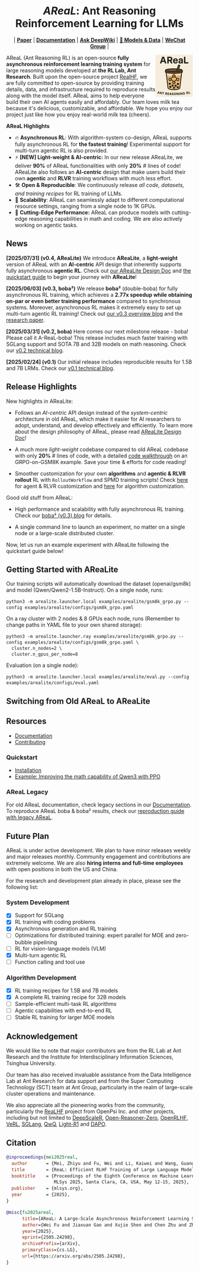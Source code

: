 <h1 align="center">
<em>AReaL</em>: Ant Reasoning Reinforcement Learning for LLMs
</h1>

<p align="center">
| <a href="https://arxiv.org/pdf/2505.24298"><b>Paper</b></a> | <a href="https://inclusionai.github.io/AReaL/"><b>Documentation</b></a> | <a href="https://deepwiki.com/inclusionAI/AReaL"><b>Ask DeepWiki</b></a> | <a href="https://huggingface.co/collections/inclusionAI/areal-boba-2-683f0e819ccb7bb2e1b2f2d5"><b>🤗 Models & Data</b></a> |
<a href="./assets/wechat_qrcode.png" target="_blank"><b>WeChat Group</b></a> |
</p>

<img align="right" alt="ReaL" src="/assets/logo.png" width="20%">

AReaL (Ant Reasoning RL) is an open-source **fully asynchronous reinforcement learning
training system** for large reasoning models developed at **the RL Lab, Ant Research**.
Built upon the open-source project [RealHF](https://github.com/openpsi-project/ReaLHF),
we are fully committed to open-source by providing training details, data, and
infrastructure required to reproduce results along with the model itself. AReaL aims to
help everyone build their own AI agents easily and affordably. Our team loves milk tea
because it's delicious, customizable, and affordable. We hope you enjoy our project just
like how you enjoy real-world milk tea (cheers).

**AReaL Highlights**

- 🔥 **Asynchronous RL**: With algorithm-system co-design, AReaL supports fully
  asynchronous RL for **the fastest training**! Experimental support for multi-turn
  agentic RL is also provided.
- ⚡ **\[NEW\] Light-weight & AI-centric:** In our new release AReaLite, we deliver
  **90%** of AReaL functionalities with only **20%** # lines of code! AReaLite also
  follows an **AI-centric** design that make users build their own **agentic** and
  **RLVR** training workflows with much less effort.
- 🛠️ **Open & Reproducible**: We continuously release _all code, datasets, and training
  recipes_ for RL training of LLMs.
- 🚀 **Scalability**: AReaL can seamlessly adapt to different computational resource
  settings, ranging from a single node to 1K GPUs.
- 🔪 **Cutting-Edge Performance:** AReaL can produce models with cutting-edge reasoning
  capabilities in math and coding. We are also actively working on agentic tasks.

## News

**\[2025/07/31\] (v0.4, AReaLite)** We introduce **AReaLite**, a **light-weight**
version of AReaL with an **AI-centric** API design that inherently supports fully
asynchronous **agentic RL**. Check out [our AReaLite Design Doc](/arealite/README.md)
and [the quickstart guide](/docs/tutorial/quickstart.md) to begin your journey with
**AReaLite**!

**\[2025/06/03\] (v0.3, boba²)** We release **boba²** (double-boba) for fully
asynchronous RL training, which achieves a **2.77x speedup while obtaining on-par or
even better training performance** compared to synchronous systems. Moreover,
asynchronous RL makes it extremely easy to set up multi-turn agentic RL training! Check
out [our v0.3 overview blog](/blog/AReaL_v0_3.md) and the
[research paper](https://arxiv.org/pdf/2505.24298).

**\[2025/03/31\] (v0.2, boba)** Here comes our next milestone release - boba! Please
call it A-ReaL-boba! This release includes much faster training with SGLang support and
SOTA 7B and 32B models on math reasoning. Check our
[v0.2 technical blog](/blog/AReaL_v0_2.md).

**\[2025/02/24\] (v0.1)** Our initial release includes reproducible results for 1.5B and
7B LRMs. Check our [v0.1 technical blog](/blog/AReaL_v0_1.md).

## Release Highlights

New highlights in AReaLite:

- Follows an *AI-centric* API design instead of the *system-centric* architecture in old
  AReaL, which make it easier for AI researchers to adopt, understand, and develop
  effectively and efficiently. To learn more about the design philosophy of AReaL,
  please read [AReaLite Design Doc](/arealite/README.md)!

- A much more *light-weight* codebase compared to old AReaL codebase with only **20%** #
  lines of code, with a detailed [code walkthrough](/docs/arealite/gsm8k_grpo.md) on an
  GRPO-on-GSM8K example. Save your time & efforts for code reading!

- Smoother customization for your own **algorithms** and **agentic & RLVR rollout** RL
  with `RolloutWorkflow` and SPMD training scripts! Check
  [here](/docs/customization/agent.md) for agent & RLVR customization and
  [here](/docs/customization/algorithm.md) for algorithm customization.

Good old stuff from AReaL:

- High performance and scalability with fully asynchronous RL training. Check our
  [boba² (v0.3) blog](/blog/AReaL_v0_3.md) for details.

- A single command line to launch an experiment, no matter on a single node or a
  large-scale distributed cluster.

Now, let us run an example experiment with AReaLite following the quickstart guide
below!

## Getting Started with AReaLite

Our training scripts will automatically download the dataset (openai/gsm8k) and model
(Qwen/Qwen2-1.5B-Instruct). On a single node, runs:

```
python3 -m arealite.launcher.local examples/arealite/gsm8k_grpo.py --config examples/arealite/configs/gsm8k_grpo.yaml
```

On a ray cluster with 2 nodes & 8 GPUs each node, runs (Remember to change paths in YAML
file to your own shared storage):

```
python3 -m arealite.launcher.ray examples/arealite/gsm8k_grpo.py --config examples/arealite/configs/gsm8k_grpo.yaml \
  cluster.n_nodes=2 \
  cluster.n_gpus_per_node=8
```

Evaluation (on a single node):

```
python3 -m arealite.launcher.local examples/arealite/eval.py --config examples/arealite/configs/eval.yaml
```

## Switching from Old AReaL to AReaLite

## Resources

- [Documentation](https://inclusionai.github.io/AReaL/)
- [Contributing](https://inclusionai.github.io/AReaL/contrib.html)

### Quickstart

- [Installation](https://inclusionai.github.io/AReaL/tutorial/installation.html)
- [Example: Improving the math capability of Qwen3 with PPO](https://inclusionai.github.io/AReaL/tutorial/quickstart.html)

### AReaL Legacy

For old AReaL documentation, check legacy sections in our
[Documentation](https://inclusionai.github.io/AReaL/). To reproduce AReaL boba & boba²
results, check our
[reproduction guide with legacy AReaL](https://inclusionai.github.io/AReaL/references/reproduce.html).

## Future Plan

AReaL is under active development. We plan to have minor releases weekly and major
releases monthly. Community engagement and contributions are extremely welcome. We are
also **hiring interns and full-time employees** with open positions in both the US and
China.

For the research and development plan already in place, please see the following list:

### System Development

- [x] Support for SGLang
- [x] RL training with coding problems
- [x] Asynchronous generation and RL training
- [ ] Optimizations for distributed training: expert parallel for MOE and zero-bubble
  pipelining
- [ ] RL for vision-language models (VLM)
- [x] Multi-turn agentic RL
- [ ] Function calling and tool use

### Algorithm Development

- [x] RL training recipes for 1.5B and 7B models
- [x] A complete RL training recipe for 32B models
- [ ] Sample-efficient multi-task RL algorithms
- [ ] Agentic capabilities with end-to-end RL
- [ ] Stable RL training for larger MOE models

## Acknowledgement

We would like to note that major contributors are from the RL Lab at Ant Research and
the Institute for Interdisciplinary Information Sciences, Tsinghua University.

Our team has also received invaluable assistance from the Data Intelligence Lab at Ant
Research for data support and from the Super Computing Technology (SCT) team at Ant
Group, particularly in the realm of large-scale cluster operations and maintenance.

We also appreciate all the pioneering works from the community, particularly the
[ReaLHF](https://github.com/openpsi-project/ReaLHF) project from OpenPsi Inc. and other
projects, including but not limited to
[DeepScaleR](https://github.com/agentica-project/deepscaler),
[Open-Reasoner-Zero](https://github.com/Open-Reasoner-Zero/Open-Reasoner-Zero/tree/main),
[OpenRLHF](https://github.com/OpenRLHF/OpenRLHF),
[VeRL](https://github.com/volcengine/verl),
[SGLang](https://github.com/sgl-project/sglang), [QwQ](https://github.com/QwenLM/QwQ),
[Light-R1](https://github.com/Qihoo360/Light-R1) and
[DAPO](https://github.com/BytedTsinghua-SIA/DAPO).

## Citation

```bibtex
@inproceedings{mei2025real,
  author       = {Mei, Zhiyu and Fu, Wei and Li, Kaiwei and Wang, Guangju and Zhang, Huanchen and Wu, Yi},
  title        = {ReaL: Efficient RLHF Training of Large Language Models with Parameter Reallocation},
  booktitle    = {Proceedings of the Eighth Conference on Machine Learning and Systems,
                  MLSys 2025, Santa Clara, CA, USA, May 12-15, 2025},
  publisher    = {mlsys.org},
  year         = {2025},
}
```

```bibtex
@misc{fu2025areal,
      title={AReaL: A Large-Scale Asynchronous Reinforcement Learning System for Language Reasoning},
      author={Wei Fu and Jiaxuan Gao and Xujie Shen and Chen Zhu and Zhiyu Mei and Chuyi He and Shusheng Xu and Guo Wei and Jun Mei and Jiashu Wang and Tongkai Yang and Binhang Yuan and Yi Wu},
      year={2025},
      eprint={2505.24298},
      archivePrefix={arXiv},
      primaryClass={cs.LG},
      url={https://arxiv.org/abs/2505.24298},
}
```
